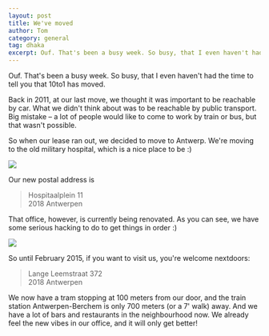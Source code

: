 ```yaml
---
layout: post
title: We've moved
author: Tom
category: general
tag: dhaka
excerpt: Ouf. That's been a busy week. So busy, that I even haven't had the time to tell you that 10to1 has moved.
---
```


Ouf. That's been a busy week. So busy, that I even haven't had the time to tell you that 10to1 has moved.
<!--
<a href='https://www.facebook.com/WillemPirquin.be/photos/a.117644745018724.19557.115192035263995/651162345000292/?type=1&notif_t=like'><img src="https://www.dropbox.com/s/0y7xw3yv50ydf44/FB_Header.png?raw=1" width='450'/></a> -->

Back in 2011, at our last move, we thought it was important to be reachable by car. What we didn't think about was to be reachable by public transport. Big mistake – a lot of people would like to come to work by train or bus, but that wasn't possible.
<!--more-->
So when our lease ran out, we decided to move to Antwerp. We're moving to the old military hospital, which is a nice place to be :)

![](/img/kantoor_front.jpg)

Our new postal address is

> Hospitaalplein 11<br/>
2018 Antwerpen

That office, however, is currently being renovated. As you can see, we have some serious hacking to do to get things in order :)

![](/img/kantoor_to_be_renovated.jpg)

So until February 2015, if you want to visit us, you're welcome nextdoors:

> Lange Leemstraat 372<br/>
2018 Antwerpen

We now have a tram stopping at 100 meters from our door, and the train station Antwerpen-Berchem is only 700 meters (or a 7' walk) away. And we have a lot of bars and restaurants in the neighbourhood now. We already feel the new vibes in our office, and it will only get better!
